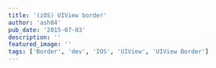 ```yaml
---
title: '(iOS) UIView border'
author: 'ash84'
pub_date: '2015-07-03'
description: ''
featured_image: ''
tags: ['Border', 'dev', 'IOS', 'UIView', 'UIView Border']
---
```



<script src="https://gist.github.com/AhnSeongHyun/6773751.js"></script>



